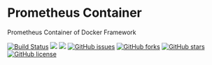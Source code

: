 # Prometheus Container
Prometheus Container of Docker Framework

[![Build Status](https://travis-ci.org/dockerframework/prometheus.svg?branch=master)](https://travis-ci.org/dockerframework/prometheus) [![](https://images.microbadger.com/badges/image/dockerframework/prometheus:2.3.0.svg)](https://microbadger.com/images/dockerframework/prometheus:2.3.0 "Layers") [![](https://images.microbadger.com/badges/version/dockerframework/prometheus:2.3.0.svg)](https://microbadger.com/images/dockerframework/prometheus:2.3.0 "Version") [![GitHub issues](https://img.shields.io/github/issues/dockerframework/prometheus.svg)](https://github.com/dockerframework/prometheus/issues) [![GitHub forks](https://img.shields.io/github/forks/dockerframework/prometheus.svg)](https://github.com/dockerframework/prometheus/network) [![GitHub stars](https://img.shields.io/github/stars/dockerframework/prometheus.svg)](https://github.com/dockerframework/prometheus/stargazers) [![GitHub license](https://img.shields.io/badge/license-MIT-blue.svg)](https://raw.githubusercontent.com/dockerframework/prometheus/master/LICENSE)
